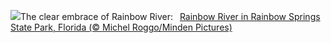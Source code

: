 ![](https://www.bing.com/th?id=OHR.RainbowRiver_EN-US0442967532_UHD.jpg&w=1000)The clear embrace of Rainbow River:&nbsp;&ensp;[Rainbow River in Rainbow Springs State Park, Florida (© Michel Roggo/Minden Pictures)](https://www.bing.com/th?id=OHR.RainbowRiver_EN-US0442967532_UHD.jpg)
<br><br/>
